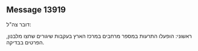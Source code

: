 ## Message 13919

דובר צה"ל:

ראשוני: הופעלו התרעות במספר מרחבים במרכז הארץ בעקבות שיגורים שחצו מלבנון, הפרטים בבדיקה.


